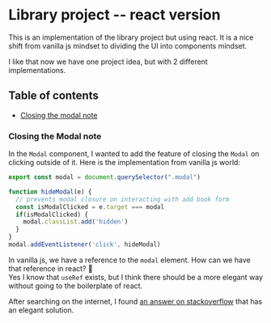 # Library project -- react version

This is an implementation of the library project but using react.
It is a nice shift from vanilla js mindset to dividing the UI into components mindset.

I like that now we have one project idea, but with 2 different implementations.

## Table of contents
- [Closing the modal note](#closing-the-modal-note)

### Closing the Modal note
In the `Modal` component, I wanted to add the feature of closing the `Modal` on clicking outside of it.
Here is the implementation from vanilla js world: 
```js
export const modal = document.querySelector(".modal")

function hideModal(e) {
  // prevents modal closure on interacting with add book form
  const isModalClicked = e.target === modal
  if(isModalClicked) {
    modal.classList.add('hidden')
  }
}
modal.addEventListener('click', hideModal)
```
In vanilla js, we have a reference to the `modal` element. How can we have that reference in react? 🤔  
Yes I know that `useRef` exists, but I think there should be a more elegant way without going to the boilerplate of react.  

After searching on the internet, I found [an answer on stackoverflow](https://stackoverflow.com/questions/10086427/what-is-the-exact-difference-between-currenttarget-property-and-target-property) that has an elegant solution.
